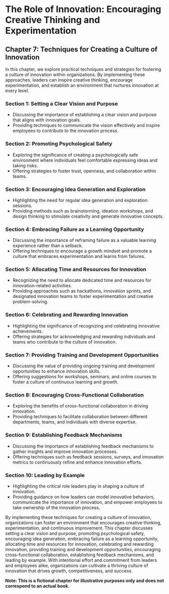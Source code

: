 The Role of Innovation: Encouraging Creative Thinking and Experimentation
=========================================================================

Chapter 7: Techniques for Creating a Culture of Innovation
----------------------------------------------------------

In this chapter, we explore practical techniques and strategies for fostering a culture of innovation within organizations. By implementing these approaches, leaders can inspire creative thinking, encourage experimentation, and establish an environment that nurtures innovation at every level.

### Section 1: Setting a Clear Vision and Purpose

* Discussing the importance of establishing a clear vision and purpose that aligns with innovation goals.
* Providing techniques to communicate the vision effectively and inspire employees to contribute to the innovation process.

### Section 2: Promoting Psychological Safety

* Exploring the significance of creating a psychologically safe environment where individuals feel comfortable expressing ideas and taking risks.
* Offering strategies to foster trust, openness, and collaboration within teams.

### Section 3: Encouraging Idea Generation and Exploration

* Highlighting the need for regular idea generation and exploration sessions.
* Providing methods such as brainstorming, ideation workshops, and design thinking to stimulate creativity and generate innovative concepts.

### Section 4: Embracing Failure as a Learning Opportunity

* Discussing the importance of reframing failure as a valuable learning experience rather than a setback.
* Offering techniques to encourage a growth mindset and promote a culture that embraces experimentation and learns from failures.

### Section 5: Allocating Time and Resources for Innovation

* Recognizing the need to allocate dedicated time and resources for innovation-related activities.
* Providing approaches such as hackathons, innovation sprints, and designated innovation teams to foster experimentation and creative problem-solving.

### Section 6: Celebrating and Rewarding Innovation

* Highlighting the significance of recognizing and celebrating innovative achievements.
* Offering strategies for acknowledging and rewarding individuals and teams who contribute to the culture of innovation.

### Section 7: Providing Training and Development Opportunities

* Discussing the value of providing ongoing training and development opportunities to enhance innovation skills.
* Offering suggestions for workshops, seminars, and online courses to foster a culture of continuous learning and growth.

### Section 8: Encouraging Cross-Functional Collaboration

* Exploring the benefits of cross-functional collaboration in driving innovation.
* Providing techniques to facilitate collaboration between different departments, teams, and individuals with diverse expertise.

### Section 9: Establishing Feedback Mechanisms

* Discussing the importance of establishing feedback mechanisms to gather insights and improve innovation processes.
* Offering techniques such as feedback sessions, surveys, and innovation metrics to continuously refine and enhance innovation efforts.

### Section 10: Leading by Example

* Highlighting the critical role leaders play in shaping a culture of innovation.
* Providing guidance on how leaders can model innovative behaviors, communicate the importance of innovation, and empower employees to take ownership of the innovation process.

By implementing these techniques for creating a culture of innovation, organizations can foster an environment that encourages creative thinking, experimentation, and continuous improvement. This chapter discusses setting a clear vision and purpose, promoting psychological safety, encouraging idea generation, embracing failure as a learning opportunity, allocating time and resources for innovation, celebrating and rewarding innovation, providing training and development opportunities, encouraging cross-functional collaboration, establishing feedback mechanisms, and leading by example. With intentional effort and commitment from leaders and employees alike, organizations can cultivate a thriving culture of innovation that drives growth, competitiveness, and success.

**Note: This is a fictional chapter for illustrative purposes only and does not correspond to an actual book.**
